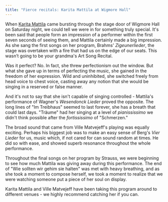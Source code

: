 ```yaml
---
title: "Fierce recitals: Karita Mattila at Wigmore Hall"
---
```


When [Karita Mattila](/scene/people/karita-mattila/) came bursting through the stage door of Wigmore Hall on Saturday night, we could tell we were in for something truly special. It's been said that people form an impression of a performer within the first seven seconds of seeing them, and Mattila certainly made a big impression. As she sang the first songs on her program, Brahms' *Zigeunerlieder*, the stage was overtaken with a fire that had us on the edge of our seats. This wasn’t going to be your grandma's Art Song Recital.

Was it perfect? No. In fact, she threw perfectionism out the window. But what she gave up in terms of perfecting the music, she gained in the freedom of her expression. Wild and uninhibited, she switched freely from head voice to chest voice, casting away any notion that she would be singing in a reserved or false manner.

And it's not to say that she isn't capable of singing controlled - Mattila's performance of Wagner's *Wesendonck Lieder* proved the opposite. The long lines of "Im Treibhaus" seemed to last forever, she has a breath that could last days. "Träume" had her singing at a level of *pianississimo* we didn't think possible after the *fortississimo* of "Schmerzen." 

The broad sound that came from Ville Matvejeff's playing was equally exciting. Perhaps his biggest job was to make an easy sense of Berg's *Vier Lieder* for us, music which, if not cared for can sound random at times. He did so with ease, and showed superb resonance throughout the whole performance.

Throughout the final songs on her program by Strauss, we were beginning to see how much Mattila was giving away during this performance. The end of "Wie sollten wir gehim sie halten" was met with heavy breathing, and as she took a moment to compose herself, we took a moment to realize that we were watching someone put a piece of her soul on display.

Karita Mattila and Ville Matvejeff have been taking this program around to different venues - we highly recommend catching her if you can. 

